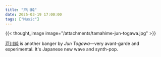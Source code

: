 ```yaml
---
title: "戸川純"
date: 2025-03-19 17:00:00
tags: ["Music"]
---
```


{{< thought_image image="/attachments/tamahime-jun-togawa.jpg" >}}

[戸川純](https://rateyourmusic.com/release/album/%E6%88%B8%E5%B7%9D%E7%B4%94/%E7%8E%89%E5%A7%AB%E6%A7%98/) is another banger by *Jun Togawa*—very avant-garde and experimental. It's Japanese new wave and synth-pop.
